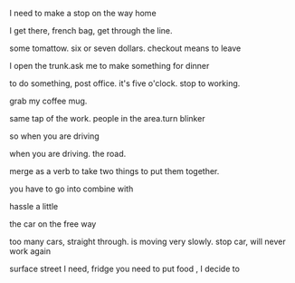 I need to make a stop on the way home

I get there, french bag, get through the line.

some tomattow. six or seven dollars. checkout means to leave

I open the trunk.ask me to make something for dinner

to do something, post office. it's five o'clock. stop to working.

grab my coffee mug.

same tap of the work. people in the area.turn blinker

so when you are driving

when you are driving. the road.

merge as a verb to take two things to put them together.

you have to go into combine with

hassle a little

the car on the free way

too many cars, straight through. is moving very slowly. stop car, will never work again

surface street I need, fridge you need to put food , I decide to
